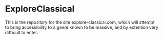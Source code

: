 # ExploreClassical
This is the repository for the site explore-classical.com, which will attempt to bring accessibility to a genre known to be massive, and by extention very difficult to enter.
